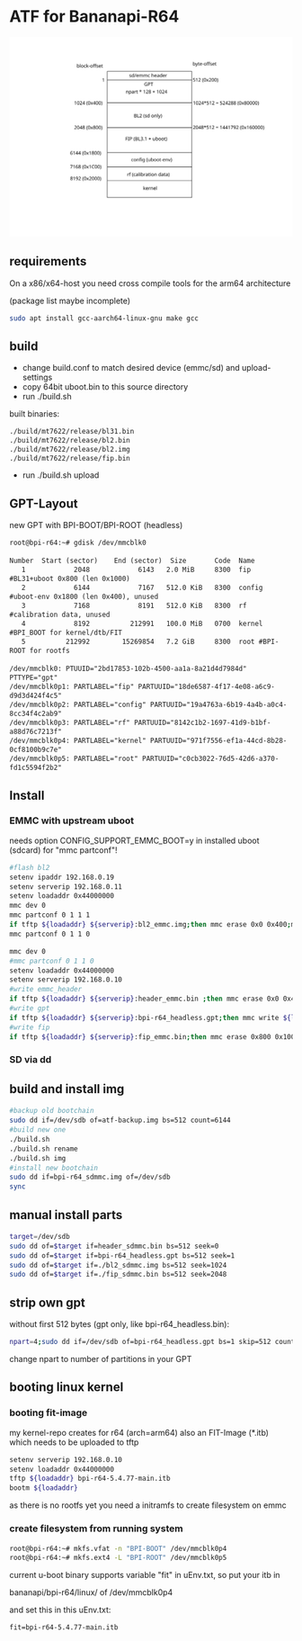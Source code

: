 # ATF for Bananapi-R64

<img src="bpi-r64-storage.svg">

## requirements

On a x86/x64-host you need cross compile tools for the arm64 architecture

(package list maybe incomplete)

```sh
sudo apt install gcc-aarch64-linux-gnu make gcc
```

## build

- change build.conf to match desired device (emmc/sd) and upload-settings
- copy 64bit uboot.bin to this source directory
- run ./build.sh

built binaries:

```
./build/mt7622/release/bl31.bin
./build/mt7622/release/bl2.bin
./build/mt7622/release/bl2.img
./build/mt7622/release/fip.bin
```
- run ./build.sh upload

## GPT-Layout

new GPT with BPI-BOOT/BPI-ROOT (headless)
```
root@bpi-r64:~# gdisk /dev/mmcblk0

Number  Start (sector)    End (sector)  Size       Code  Name
   1            2048            6143   2.0 MiB     8300  fip #BL31+uboot 0x800 (len 0x1000)
   2            6144            7167   512.0 KiB   8300  config #uboot-env 0x1800 (len 0x400), unused
   3            7168            8191   512.0 KiB   8300  rf #calibration data, unused
   4            8192          212991   100.0 MiB   0700  kernel #BPI_BOOT for kernel/dtb/FIT
   5          212992        15269854   7.2 GiB     8300  root #BPI-ROOT for rootfs

/dev/mmcblk0: PTUUID="2bd17853-102b-4500-aa1a-8a21d4d7984d" PTTYPE="gpt"
/dev/mmcblk0p1: PARTLABEL="fip" PARTUUID="18de6587-4f17-4e08-a6c9-d9d3d424f4c5"
/dev/mmcblk0p2: PARTLABEL="config" PARTUUID="19a4763a-6b19-4a4b-a0c4-8cc34f4c2ab9"
/dev/mmcblk0p3: PARTLABEL="rf" PARTUUID="8142c1b2-1697-41d9-b1bf-a88d76c7213f"
/dev/mmcblk0p4: PARTLABEL="kernel" PARTUUID="971f7556-ef1a-44cd-8b28-0cf8100b9c7e"
/dev/mmcblk0p5: PARTLABEL="root" PARTUUID="c0cb3022-76d5-42d6-a370-fd1c5594f2b2"
```
## Install

### EMMC with upstream uboot

needs option CONFIG_SUPPORT_EMMC_BOOT=y in installed uboot (sdcard) for "mmc partconf"!

```sh
#flash bl2
setenv ipaddr 192.168.0.19
setenv serverip 192.168.0.11
setenv loadaddr 0x44000000
mmc dev 0
mmc partconf 0 1 1 1
if tftp ${loadaddr} ${serverip}:bl2_emmc.img;then mmc erase 0x0 0x400;mmc write ${loadaddr} 0x0 0x400;fi
mmc partconf 0 1 1 0
```
```sh
mmc dev 0
#mmc partconf 0 1 1 0
setenv loadaddr 0x44000000
setenv serverip 192.168.0.10
#write emmc_header
if tftp ${loadaddr} ${serverip}:header_emmc.bin ;then mmc erase 0x0 0x400;mmc write ${loadaddr} 0x0 0x1;fi
#write gpt
if tftp ${loadaddr} ${serverip}:bpi-r64_headless.gpt;then mmc write ${loadaddr} 0x1 0x3FF; fi
#write fip
if tftp ${loadaddr} ${serverip}:fip_emmc.bin;then mmc erase 0x800 0x1000;mmc write ${loadaddr} 0x800 0x1000;fi
```

### SD via dd

## build and install img
```sh
#backup old bootchain
sudo dd if=/dev/sdb of=atf-backup.img bs=512 count=6144
#build new one
./build.sh
./build.sh rename
./build.sh img
#install new bootchain
sudo dd if=bpi-r64_sdmmc.img of=/dev/sdb
sync
```

## manual install parts
```sh
target=/dev/sdb
sudo dd of=$target if=header_sdmmc.bin bs=512 seek=0
sudo dd of=$target if=bpi-r64_headless.gpt bs=512 seek=1
sudo dd of=$target if=./bl2_sdmmc.img bs=512 seek=1024
sudo dd of=$target if=./fip_sdmmc.bin bs=512 seek=2048
```

## strip own gpt

without first 512 bytes (gpt only, like bpi-r64_headless.bin):

```sh
npart=4;sudo dd if=/dev/sdb of=bpi-r64_headless.gpt bs=1 skip=512 count=$(( $npart*128 +1024 ))
```
change npart to number of partitions in your GPT

## booting linux kernel

### booting fit-image

my kernel-repo creates for r64 (arch=arm64) also an FIT-Image (*.itb) which needs to be uploaded to tftp

```sh
setenv serverip 192.168.0.10
setenv loadaddr 0x44000000
tftp ${loadaddr} bpi-r64-5.4.77-main.itb
bootm ${loadaddr}
```

as there is no rootfs yet you need a initramfs to create filesystem on emmc

### create filesystem from running system

```sh
root@bpi-r64:~# mkfs.vfat -n "BPI-BOOT" /dev/mmcblk0p4
root@bpi-r64:~# mkfs.ext4 -L "BPI-ROOT" /dev/mmcblk0p5
```

current u-boot binary supports variable "fit" in uEnv.txt, so put your itb in

bananapi/bpi-r64/linux/ of /dev/mmcblk0p4

and set this in this uEnv.txt:

```
fit=bpi-r64-5.4.77-main.itb
```
